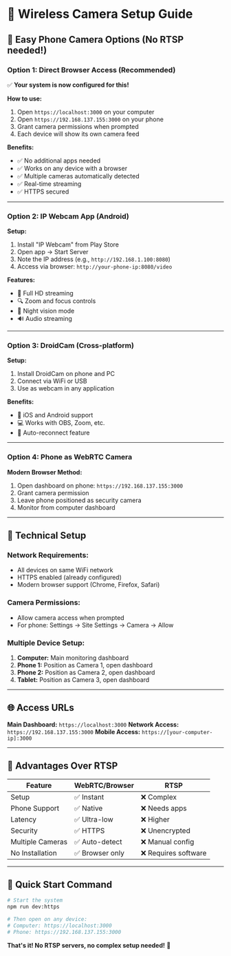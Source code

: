 # 📱 **Wireless Camera Setup Guide**

## 🚀 **Easy Phone Camera Options (No RTSP needed!)**

### **Option 1: Direct Browser Access (Recommended)**

✅ **Your system is now configured for this!**

**How to use:**

1. Open `https://localhost:3000` on your computer
2. Open `https://192.168.137.155:3000` on your phone
3. Grant camera permissions when prompted
4. Each device will show its own camera feed

**Benefits:**

- ✅ No additional apps needed
- ✅ Works on any device with a browser
- ✅ Multiple cameras automatically detected
- ✅ Real-time streaming
- ✅ HTTPS secured

---

### **Option 2: IP Webcam App (Android)**

**Setup:**

1. Install "IP Webcam" from Play Store
2. Open app → Start Server
3. Note the IP address (e.g., `http://192.168.1.100:8080`)
4. Access via browser: `http://your-phone-ip:8080/video`

**Features:**

- 🎥 Full HD streaming
- 🔍 Zoom and focus controls
- 🌙 Night vision mode
- 🔊 Audio streaming

---

### **Option 3: DroidCam (Cross-platform)**

**Setup:**

1. Install DroidCam on phone and PC
2. Connect via WiFi or USB
3. Use as webcam in any application

**Benefits:**

- 📱 iOS and Android support
- 💻 Works with OBS, Zoom, etc.
- 🔄 Auto-reconnect feature

---

### **Option 4: Phone as WebRTC Camera**

**Modern Browser Method:**

1. Open dashboard on phone: `https://192.168.137.155:3000`
2. Grant camera permission
3. Leave phone positioned as security camera
4. Monitor from computer dashboard

---

## 🔧 **Technical Setup**

### **Network Requirements:**

- All devices on same WiFi network
- HTTPS enabled (already configured)
- Modern browser support (Chrome, Firefox, Safari)

### **Camera Permissions:**

- Allow camera access when prompted
- For phone: Settings → Site Settings → Camera → Allow

### **Multiple Device Setup:**

1. **Computer:** Main monitoring dashboard
2. **Phone 1:** Position as Camera 1, open dashboard
3. **Phone 2:** Position as Camera 2, open dashboard
4. **Tablet:** Position as Camera 3, open dashboard

---

## 🌐 **Access URLs**

**Main Dashboard:** `https://localhost:3000`
**Network Access:** `https://192.168.137.155:3000`
**Mobile Access:** `https://[your-computer-ip]:3000`

---

## 🎯 **Advantages Over RTSP**

| Feature          | WebRTC/Browser  | RTSP                 |
| ---------------- | --------------- | -------------------- |
| Setup            | ✅ Instant      | ❌ Complex           |
| Phone Support    | ✅ Native       | ❌ Needs apps        |
| Latency          | ✅ Ultra-low    | ❌ Higher            |
| Security         | ✅ HTTPS        | ❌ Unencrypted       |
| Multiple Cameras | ✅ Auto-detect  | ❌ Manual config     |
| No Installation  | ✅ Browser only | ❌ Requires software |

---

## 🚀 **Quick Start Command**

```bash
# Start the system
npm run dev:https

# Then open on any device:
# Computer: https://localhost:3000
# Phone: https://192.168.137.155:3000
```

**That's it! No RTSP servers, no complex setup needed!** 🎉
